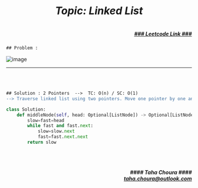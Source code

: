 <h1 align="center";"><em> Topic: Linked List</em></h1>
<h5 align="right"> <br/><a align="right" width="80" href="https://leetcode.com/problems/middle-of-the-linked-list/" target="_blank"><ins>### Leetcode Link ###</ins></a></h5>     
                                                                                                                                 
```diff
## Problem : 
```
                                                                                                                    
![image](https://user-images.githubusercontent.com/11164303/169692928-105df885-81d2-4486-889e-168794199718.png)




-------                    

<br/><br/>
 
```diff
## Solution : 2 Pointers  -->  TC: O(n) / SC: O(1)
--> Traverse linked list using two pointers. Move one pointer by one and other pointer by two. When the fast pointer reaches end slow pointer will reach middle of the linked list.
```                      
                         
```python
class Solution:
    def middleNode(self, head: Optional[ListNode]) -> Optional[ListNode]:
        slow=fast=head
        while fast and fast.next:
            slow=slow.next
            fast=fast.next.next
        return slow
                                                                                                                         
```
<br/>            
<h5 align="right" margin-right:12px>#### Taha Choura ####<br/><a align="right" width="70" href="#">taha.choura@outlook.com</a></h5> 
